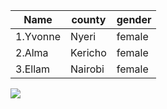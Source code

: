 | Name | county | gender |
|---|---|---|
| 1.Yvonne | Nyeri | female |
| 2.Alma | Kericho | female |
| 3.Ellam | Nairobi | female |
<img src="https://www.gardeningknowhow.com/wp-content/uploads/2019/09/flower-color.jpg">